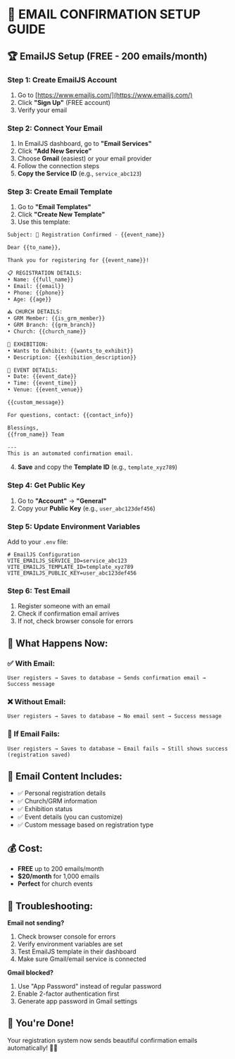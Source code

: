 # 📧 EMAIL CONFIRMATION SETUP GUIDE

## 🏆 **EmailJS Setup (FREE - 200 emails/month)**

### **Step 1: Create EmailJS Account**
1. Go to [https://www.emailjs.com/](https://www.emailjs.com/)
2. Click **"Sign Up"** (FREE account)
3. Verify your email

### **Step 2: Connect Your Email**
1. In EmailJS dashboard, go to **"Email Services"**
2. Click **"Add New Service"**
3. Choose **Gmail** (easiest) or your email provider
4. Follow the connection steps
5. **Copy the Service ID** (e.g., `service_abc123`)

### **Step 3: Create Email Template**
1. Go to **"Email Templates"**
2. Click **"Create New Template"**
3. Use this template:

```html
Subject: 🎉 Registration Confirmed - {{event_name}}

Dear {{to_name}},

Thank you for registering for {{event_name}}!

📋 REGISTRATION DETAILS:
• Name: {{full_name}}
• Email: {{email}}
• Phone: {{phone}}
• Age: {{age}}

⛪ CHURCH DETAILS:
• GRM Member: {{is_grm_member}}
• GRM Branch: {{grm_branch}}
• Church: {{church_name}}

🎪 EXHIBITION:
• Wants to Exhibit: {{wants_to_exhibit}}
• Description: {{exhibition_description}}

📅 EVENT DETAILS:
• Date: {{event_date}}
• Time: {{event_time}}
• Venue: {{event_venue}}

{{custom_message}}

For questions, contact: {{contact_info}}

Blessings,
{{from_name}} Team

---
This is an automated confirmation email.
```

4. **Save** and copy the **Template ID** (e.g., `template_xyz789`)

### **Step 4: Get Public Key**
1. Go to **"Account"** → **"General"**
2. Copy your **Public Key** (e.g., `user_abc123def456`)

### **Step 5: Update Environment Variables**
Add to your `.env` file:

```env
# EmailJS Configuration
VITE_EMAILJS_SERVICE_ID=service_abc123
VITE_EMAILJS_TEMPLATE_ID=template_xyz789
VITE_EMAILJS_PUBLIC_KEY=user_abc123def456
```

### **Step 6: Test Email**
1. Register someone with an email
2. Check if confirmation email arrives
3. If not, check browser console for errors

## 🎯 **What Happens Now:**

### **✅ With Email:**
```
User registers → Saves to database → Sends confirmation email → Success message
```

### **❌ Without Email:**
```
User registers → Saves to database → No email sent → Success message
```

### **🔄 If Email Fails:**
```
User registers → Saves to database → Email fails → Still shows success (registration saved)
```

## 📱 **Email Content Includes:**
- ✅ Personal registration details
- ✅ Church/GRM information  
- ✅ Exhibition status
- ✅ Event details (you can customize)
- ✅ Custom message based on registration type

## 💰 **Cost:**
- **FREE** up to 200 emails/month
- **$20/month** for 1,000 emails
- **Perfect** for church events

## 🚨 **Troubleshooting:**

**Email not sending?**
1. Check browser console for errors
2. Verify environment variables are set
3. Test EmailJS template in their dashboard
4. Make sure Gmail/email service is connected

**Gmail blocked?**
1. Use "App Password" instead of regular password
2. Enable 2-factor authentication first
3. Generate app password in Gmail settings

## 🎉 **You're Done!**
Your registration system now sends beautiful confirmation emails automatically! 📧✨

